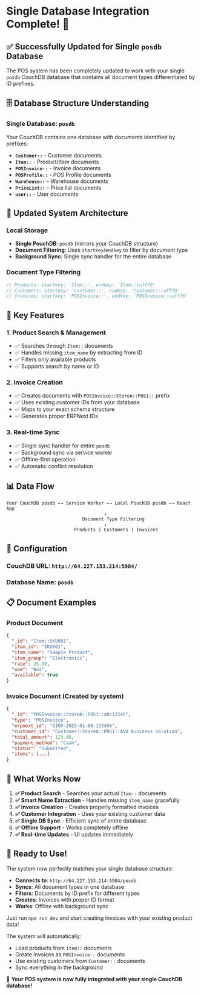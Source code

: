 # Single Database Integration Complete! 🎉

## ✅ **Successfully Updated for Single `posdb` Database**

The POS system has been completely updated to work with your single `posdb` CouchDB database that contains all document types differentiated by ID prefixes.

## 🗄️ **Database Structure Understanding**

### **Single Database**: `posdb`
Your CouchDB contains one database with documents identified by prefixes:

- **`Customer::`** - Customer documents
- **`Item::`** - Product/Item documents  
- **`POSInvoice::`** - Invoice documents
- **`POSProfile::`** - POS Profile documents
- **`Warehouse::`** - Warehouse documents
- **`PriceList::`** - Price list documents
- **`user::`** - User documents

## 🔄 **Updated System Architecture**

### **Local Storage**
- **Single PouchDB**: `posdb` (mirrors your CouchDB structure)
- **Document Filtering**: Uses `startkey`/`endkey` to filter by document type
- **Background Sync**: Single sync handler for the entire database

### **Document Type Filtering**
```javascript
// Products: startkey: 'Item::', endkey: 'Item::\ufff0'
// Customers: startkey: 'Customer::', endkey: 'Customer::\ufff0'  
// Invoices: startkey: 'POSInvoice::', endkey: 'POSInvoice::\ufff0'
```

## 🚀 **Key Features**

### 1. **Product Search & Management**
- ✅ Searches through `Item::` documents
- ✅ Handles missing `item_name` by extracting from ID
- ✅ Filters only available products
- ✅ Supports search by name or ID

### 2. **Invoice Creation**
- ✅ Creates documents with `POSInvoice::StoreA::POS1::` prefix
- ✅ Uses existing customer IDs from your database
- ✅ Maps to your exact schema structure
- ✅ Generates proper ERPNext IDs

### 3. **Real-time Sync**
- ✅ Single sync handler for entire `posdb`
- ✅ Background sync via service worker
- ✅ Offline-first operation
- ✅ Automatic conflict resolution

## 📊 **Data Flow**

```
Your CouchDB posdb ←→ Service Worker ←→ Local PouchDB posdb ←→ React App
                                    ↓
                            Document Type Filtering
                                    ↓
                         Products | Customers | Invoices
```

## 🔧 **Configuration**

### **CouchDB URL**: `http://64.227.153.214:5984/`
### **Database Name**: `posdb`

## 📋 **Document Examples**

### **Product Document**
```json
{
  "_id": "Item::SKU001",
  "item_id": "SKU001", 
  "item_name": "Sample Product",
  "item_group": "Electronics",
  "rate": 25.99,
  "uom": "Nos",
  "available": true
}
```

### **Invoice Document** (Created by system)
```json
{
  "_id": "POSInvoice::StoreA::POS1::abc12345",
  "type": "POSInvoice",
  "erpnext_id": "SINV-2025-01-08-123456",
  "customer_id": "Customer::StoreA::POS1::AVU Business Solution",
  "total_amount": 123.45,
  "payment_method": "Cash",
  "status": "Submitted",
  "items": [...]
}
```

## 🎯 **What Works Now**

1. **✅ Product Search** - Searches your actual `Item::` documents
2. **✅ Smart Name Extraction** - Handles missing `item_name` gracefully  
3. **✅ Invoice Creation** - Creates properly formatted invoices
4. **✅ Customer Integration** - Uses your existing customer data
5. **✅ Single DB Sync** - Efficient sync of entire database
6. **✅ Offline Support** - Works completely offline
7. **✅ Real-time Updates** - UI updates immediately

## 🚀 **Ready to Use!**

The system now perfectly matches your single database structure:

- **Connects to**: `http://64.227.153.214:5984/posdb`
- **Syncs**: All document types in one database
- **Filters**: Documents by ID prefix for different types
- **Creates**: Invoices with proper ID format
- **Works**: Offline with background sync

Just run `npm run dev` and start creating invoices with your existing product data! 

The system will automatically:
- Load products from `Item::` documents
- Create invoices as `POSInvoice::` documents  
- Use existing customers from `Customer::` documents
- Sync everything in the background

🎉 **Your POS system is now fully integrated with your single CouchDB database!** 